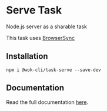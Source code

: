 # Serve Task

Node.js server as a sharable task

This task uses [BrowserSync](https://www.browsersync.io/)

## Installation

```
npm i @wok-cli/task-serve --save-dev
```

## Documentation

Read the full documentation [here](#TODO).
